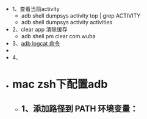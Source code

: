 - 1、查看当前activity
	- adb shell dumpsys activity top | grep ACTIVITY
	- adb shell dumpsys activity activities
- 2、clear app 清除缓存
	- adb shell pm clear com.wuba
- 3、[adb logcat 命令](https://blog.csdn.net/zhaohuih/article/details/106905219)
-
- 4、
- # mac zsh下配置adb
	- 1、**添加路径到 PATH 环境变量**：
		-